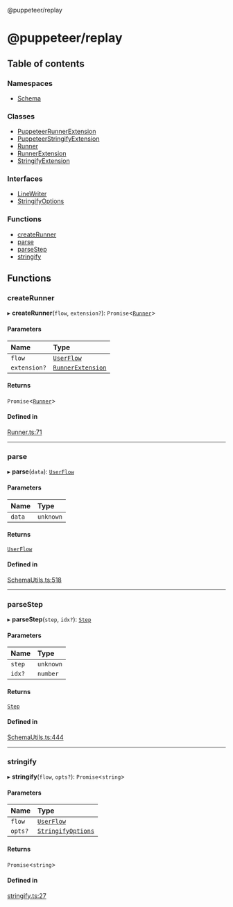@puppeteer/replay

# @puppeteer/replay

## Table of contents

### Namespaces

- [Schema](modules/Schema.md)

### Classes

- [PuppeteerRunnerExtension](classes/PuppeteerRunnerExtension.md)
- [PuppeteerStringifyExtension](classes/PuppeteerStringifyExtension.md)
- [Runner](classes/Runner.md)
- [RunnerExtension](classes/RunnerExtension.md)
- [StringifyExtension](classes/StringifyExtension.md)

### Interfaces

- [LineWriter](interfaces/LineWriter.md)
- [StringifyOptions](interfaces/StringifyOptions.md)

### Functions

- [createRunner](README.md#createrunner)
- [parse](README.md#parse)
- [parseStep](README.md#parsestep)
- [stringify](README.md#stringify)

## Functions

### createRunner

▸ **createRunner**(`flow`, `extension?`): `Promise`<[`Runner`](classes/Runner.md)\>

#### Parameters

| Name | Type |
| :------ | :------ |
| `flow` | [`UserFlow`](interfaces/Schema.UserFlow.md) |
| `extension?` | [`RunnerExtension`](classes/RunnerExtension.md) |

#### Returns

`Promise`<[`Runner`](classes/Runner.md)\>

#### Defined in

[Runner.ts:71](https://github.com/puppeteer/replay/blob/main/src/Runner.ts#L71)

___

### parse

▸ **parse**(`data`): [`UserFlow`](interfaces/Schema.UserFlow.md)

#### Parameters

| Name | Type |
| :------ | :------ |
| `data` | `unknown` |

#### Returns

[`UserFlow`](interfaces/Schema.UserFlow.md)

#### Defined in

[SchemaUtils.ts:518](https://github.com/puppeteer/replay/blob/main/src/SchemaUtils.ts#L518)

___

### parseStep

▸ **parseStep**(`step`, `idx?`): [`Step`](modules/Schema.md#step)

#### Parameters

| Name | Type |
| :------ | :------ |
| `step` | `unknown` |
| `idx?` | `number` |

#### Returns

[`Step`](modules/Schema.md#step)

#### Defined in

[SchemaUtils.ts:444](https://github.com/puppeteer/replay/blob/main/src/SchemaUtils.ts#L444)

___

### stringify

▸ **stringify**(`flow`, `opts?`): `Promise`<`string`\>

#### Parameters

| Name | Type |
| :------ | :------ |
| `flow` | [`UserFlow`](interfaces/Schema.UserFlow.md) |
| `opts?` | [`StringifyOptions`](interfaces/StringifyOptions.md) |

#### Returns

`Promise`<`string`\>

#### Defined in

[stringify.ts:27](https://github.com/puppeteer/replay/blob/main/src/stringify.ts#L27)
